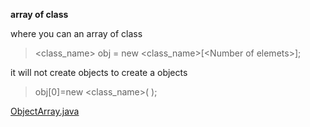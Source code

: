 **array of class**

where you can an array of class


> <class_name> obj = new <class_name>[\<Number of elemets>]; 

it will not create objects 
to create a objects 
> obj[0]=new <class_name>( );

  [ObjectArray.java ](https://github.com/brigisroy/work/blob/master/10.12.2019/ObjectArray.java)
